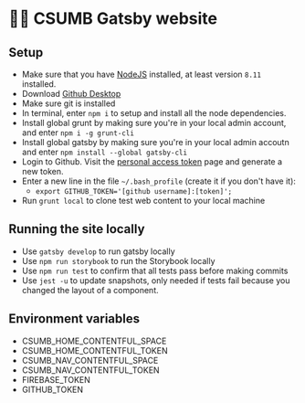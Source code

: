 # 🏄‍♀️ CSUMB Gatsby website

## Setup

- Make sure that you have [NodeJS](https://nodejs.org) installed, at least version `8.11` installed.
- Download [Github Desktop](https://desktop.github.com/)
- Make sure git is installed
- In terminal, enter `npm i` to setup and install all the node dependencies.
- Install global grunt by making sure you're in your local admin account, and enter `npm i -g grunt-cli`
- Install global gatsby by making sure you're in your local admin accoutn and enter `npm install --global gatsby-cli`
- Login to Github. Visit the [personal access token](https://github.com/settings/tokens) page and generate a new token.
- Enter a new line in the file `~/.bash_profile` (create it if you don't have it):
  - `export GITHUB_TOKEN='[github username]:[token]';`
- Run `grunt local` to clone test web content to your local machine

## Running the site locally

- Use `gatsby develop` to run gatsby locally
- Use `npm run storybook` to run the Storybook locally
- Use `npm run test` to confirm that all tests pass before making commits
- Use `jest -u` to update snapshots, only needed if tests fail because you changed the layout of a component.

## Environment variables

- CSUMB_HOME_CONTENTFUL_SPACE		
- CSUMB_HOME_CONTENTFUL_TOKEN		
- CSUMB_NAV_CONTENTFUL_SPACE		
- CSUMB_NAV_CONTENTFUL_TOKEN		
- FIREBASE_TOKEN		
- GITHUB_TOKEN